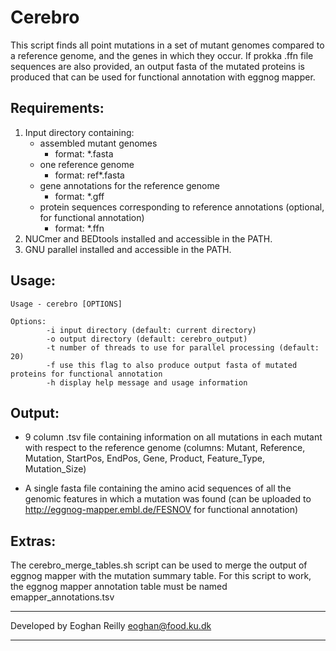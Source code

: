 # Cerebro

This script finds all point mutations in a set of mutant genomes compared to a reference genome, and the genes in which they occur.
If prokka .ffn file sequences are also provided, an output fasta of the mutated proteins is produced that can be used for functional annotation with eggnog mapper.

## Requirements:
1. Input directory containing:
    - assembled mutant genomes
        - format: *.fasta
    - one reference genome
        - format: ref*.fasta
    - gene annotations for the reference genome
        - format: *.gff
    - protein sequences corresponding to reference annotations (optional, for functional annotation)
        - format: *.ffn
4. NUCmer and BEDtools installed and accessible in the PATH.
5. GNU parallel installed and accessible in the PATH.

## Usage:
```text
Usage - cerebro [OPTIONS]

Options:
        -i input directory (default: current directory)
        -o output directory (default: cerebro_output)
        -t number of threads to use for parallel processing (default: 20)
        -f use this flag to also produce output fasta of mutated proteins for functional annotation
        -h display help message and usage information
```

## Output:
- 9 column .tsv file containing information on all mutations in each mutant with respect to the reference genome (columns: Mutant, Reference, Mutation, StartPos, EndPos, Gene, Product, Feature_Type, Mutation_Size)

- A single fasta file containing the amino acid sequences of all the genomic features in which a mutation was found (can be uploaded to http://eggnog-mapper.embl.de/FESNOV for functional annotation)

## Extras:
The cerebro_merge_tables.sh script can be used to merge the output of eggnog mapper with the mutation summary table. For this script to work, the eggnog mapper annotation table must be named emapper_annotations.tsv

************************************************************
Developed by Eoghan Reilly eoghan@food.ku.dk
************************************************************
